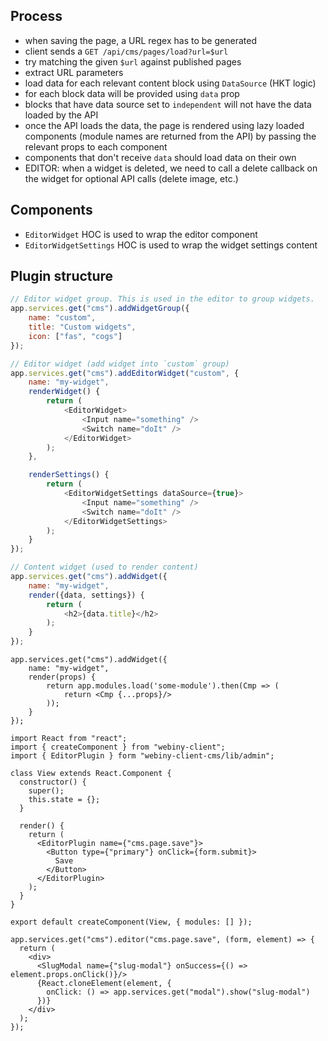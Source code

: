 ## Process
- when saving the page, a URL regex has to be generated
- client sends a `GET /api/cms/pages/load?url=$url`
- try matching the given `$url` against published pages
- extract URL parameters
- load data for each relevant content block using `DataSource` (HKT logic)
- for each block data will be provided using `data` prop
- blocks that have data source set to `independent` will not have the
data loaded by the API
- once the API loads the data, the page is rendered using lazy loaded
components (module names are returned from the API) by passing the relevant
props to each component
- components that don't receive `data` should load data on their own
- EDITOR: when a widget is deleted, we need to call a delete callback on the widget for optional API calls (delete image, etc.)


## Components
- `EditorWidget` HOC is used to wrap the editor component
- `EditorWidgetSettings` HOC is used to wrap the widget settings content

## Plugin structure
```js
// Editor widget group. This is used in the editor to group widgets.
app.services.get("cms").addWidgetGroup({
    name: "custom",
    title: "Custom widgets",
    icon: ["fas", "cogs"]
});

// Editor widget (add widget into `custom` group)
app.services.get("cms").addEditorWidget("custom", {
    name: "my-widget",
    renderWidget() {
        return (
            <EditorWidget>
                <Input name="something" />
                <Switch name="doIt" />
            </EditorWidget>
        );
    },

    renderSettings() {
        return (
            <EditorWidgetSettings dataSource={true}>
                <Input name="something" />
                <Switch name="doIt" />
            </EditorWidgetSettings>
        );
    }
});

// Content widget (used to render content)
app.services.get("cms").addWidget({
    name: "my-widget",
    render({data, settings}) {
        return (
            <h2>{data.title}</h2>
        );
    }
});
```

```
app.services.get("cms").addWidget({
    name: "my-widget",
    render(props) {
        return app.modules.load('some-module').then(Cmp => (
            return <Cmp {...props}/>
        ));
    }
});
```

```
import React from "react";
import { createComponent } from "webiny-client";
import { EditorPlugin } form "webiny-client-cms/lib/admin";

class View extends React.Component {
  constructor() {
    super();
    this.state = {};
  }

  render() {
    return (
      <EditorPlugin name={"cms.page.save"}>
        <Button type={"primary"} onClick={form.submit}>
          Save
        </Button>
      </EditorPlugin>
    );
  }
}

export default createComponent(View, { modules: [] });

app.services.get("cms").editor("cms.page.save", (form, element) => {
  return (
    <div>
      <SlugModal name={"slug-modal"} onSuccess={() => element.props.onClick()}/>
      {React.cloneElement(element, {
        onClick: () => app.services.get("modal").show("slug-modal")
      })}
    </div>
  );
});
```